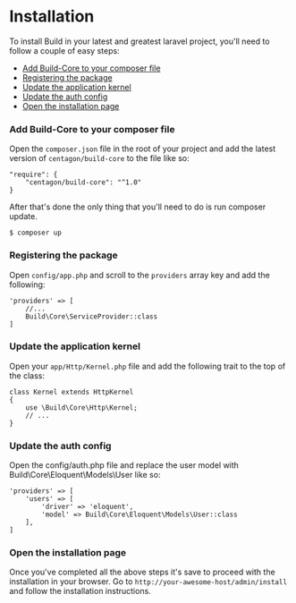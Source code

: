# Installation

To install Build in your latest and greatest laravel
project, you'll need to follow a couple of easy steps:

- [Add Build-Core to your composer file](#update-composer)
- [Registering the package](#register-package)
- [Update the application kernel](#update-kernel)
- [Update the auth config](#update-auth-config)
- [Open the installation page](#open-installation)

<a name="update-composer"></a>
### Add Build-Core to your composer file

Open the `composer.json` file in the root of your project
and add the latest version of `centagon/build-core` to the
file like so:

```
"require": {
	"centagon/build-core": "^1.0"
}
```

After that's done the only thing that you'll need to
do is run composer update.

```
$ composer up
```

<a name="register-package"></a>
### Registering the package

Open `config/app.php` and scroll to the `providers` array key and
add the following:

```
'providers' => [
	//...
	Build\Core\ServiceProvider::class
]
```

<a name="update-kernel"></a>
### Update the application kernel

Open your `app/Http/Kernel.php` file and add the following trait to the top of the class:

```
class Kernel extends HttpKernel
{
	use \Build\Core\Http\Kernel;
	// ...
}
```

<a name="update-auth-config"></a>
### Update the auth config

Open the config/auth.php file and replace the user model with Build\Core\Eloquent\Models\User like so:

```
'providers' => [
	'users' => [
		'driver' => 'eloquent',
		'model' => Build\Core\Eloquent\Models\User::class
	],
]
```

<a name="open-installation"></a>
### Open the installation page

Once you've completed all the above steps it's save to proceed
with the installation in your browser. Go to `http://your-awesome-host/admin/install`
and follow the installation instructions.